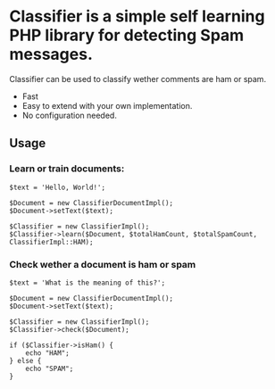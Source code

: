 
# Classifier is a simple self learning PHP library for detecting Spam messages.

Classifier can be used to classify wether comments are ham or spam.

* Fast
* Easy to extend with your own implementation.
* No configuration needed.

## Usage

### Learn or train documents:

	$text = 'Hello, World!';

	$Document = new ClassifierDocumentImpl();
	$Document->setText($text);

	$Classifier = new ClassifierImpl();
	$Classifier->learn($Document, $totalHamCount, $totalSpamCount, ClassifierImpl::HAM);

### Check wether a document is ham or spam

	$text = 'What is the meaning of this?';

	$Document = new ClassifierDocumentImpl();
	$Document->setText($text);

	$Classifier = new ClassifierImpl();
	$Classifier->check($Document);

	if ($Classifier->isHam() {
		echo "HAM";
	} else {
		echo "SPAM";
	}
